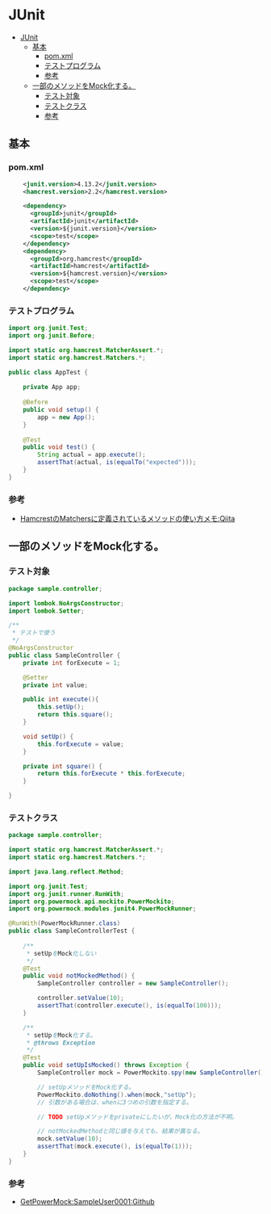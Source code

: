 # JUnit

- [JUnit](#junit)
  - [基本](#基本)
    - [pom.xml](#pomxml)
    - [テストプログラム](#テストプログラム)
    - [参考](#参考)
  - [一部のメソッドをMock化する。](#一部のメソッドをmock化する)
    - [テスト対象](#テスト対象)
    - [テストクラス](#テストクラス)
    - [参考](#参考-1)

## 基本

### pom.xml

``` xml
    <junit.version>4.13.2</junit.version>
    <hamcrest.version>2.2</hamcrest.version>

    <dependency>
      <groupId>junit</groupId>
      <artifactId>junit</artifactId>
      <version>${junit.version}</version>
      <scope>test</scope>
    </dependency>
    <dependency>
      <groupId>org.hamcrest</groupId>
      <artifactId>hamcrest</artifactId>
      <version>${hamcrest.version}</version>
      <scope>test</scope>
    </dependency>

```

### テストプログラム

``` java
import org.junit.Test;
import org.junit.Before;

import static org.hamcrest.MatcherAssert.*;
import static org.hamcrest.Matchers.*;

public class AppTest {
    
    private App app;
    
    @Before
    public void setup() {
        app = new App();
    }
    
    @Test
    public void test() {
        String actual = app.execute();
        assertThat(actual, is(equalTo("expected")));
    }
}

```

### 参考

- [HamcrestのMatchersに定義されているメソッドの使い方メモ:Qiita](https://qiita.com/opengl-8080/items/e57dab6e1fa5940850a3)


## 一部のメソッドをMock化する。

### テスト対象

``` java
package sample.controller;

import lombok.NoArgsConstructor;
import lombok.Setter;

/**
 * テストで使う
 */
@NoArgsConstructor
public class SampleController {
    private int forExecute = 1;

    @Setter
    private int value;

    public int execute(){
        this.setUp();
        return this.square();
    }

    void setUp() {
        this.forExecute = value;
    }

    private int square() {
        return this.forExecute * this.forExecute;
    }

}
```

### テストクラス

``` java
package sample.controller;

import static org.hamcrest.MatcherAssert.*;
import static org.hamcrest.Matchers.*;

import java.lang.reflect.Method;

import org.junit.Test;
import org.junit.runner.RunWith;
import org.powermock.api.mockito.PowerMockito;
import org.powermock.modules.junit4.PowerMockRunner;

@RunWith(PowerMockRunner.class)
public class SampleControllerTest {
    
    /**
     * setUpをMock化しない
     */
    @Test
    public void notMockedMethod() {
        SampleController controller = new SampleController();

        controller.setValue(10);
        assertThat(controller.execute(), is(equalTo(100)));
    }

    /**
     * setUpをMock化する。
     * @throws Exception
     */
    @Test
    public void setUpIsMocked() throws Exception {
        SampleController mock = PowerMockito.spy(new SampleController());

        // setUpメソッドをMock化する。
        PowerMockito.doNothing().when(mock,"setUp");
        // 引数がある場合は、whenに3つめの引数を指定する。

        // TODO setUpメソッドをprivateにしたいが、Mock化の方法が不明。

        // notMockedMethodと同じ値を与えても、結果が異なる。
        mock.setValue(10);
        assertThat(mock.execute(), is(equalTo(1)));
    }
}

```

### 参考

- [GetPowerMock:SampleUser0001:Github](https://github.com/SampleUser0001/GetPowerMock)